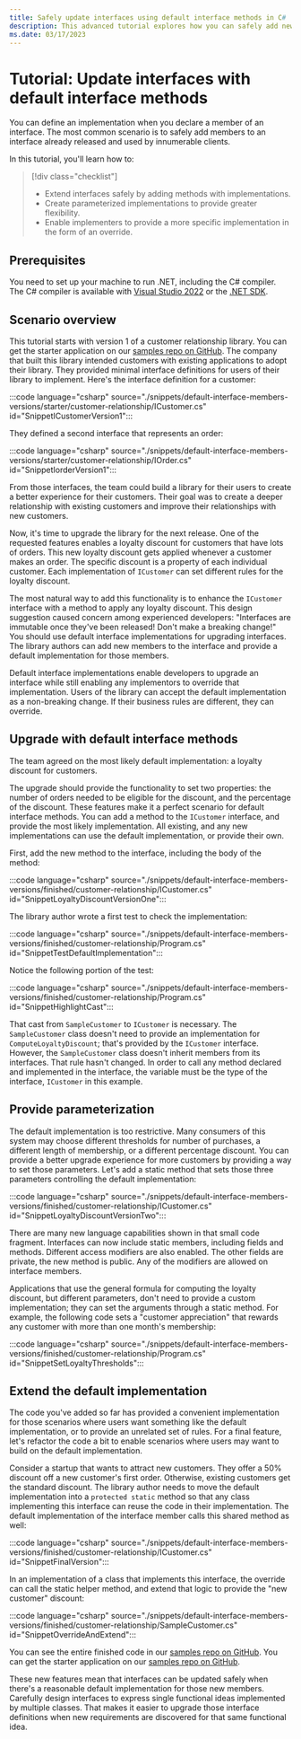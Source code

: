 ```yaml
---
title: Safely update interfaces using default interface methods in C#
description: This advanced tutorial explores how you can safely add new capabilities to existing interface definitions without breaking all classes and structs that implement that interface.
ms.date: 03/17/2023
---
```

# Tutorial: Update interfaces with default interface methods

You can define an implementation when you declare a member of an interface. The most common scenario is to safely add members to an interface already released and used by innumerable clients.

In this tutorial, you'll learn how to:

> [!div class="checklist"]
>
> * Extend interfaces safely by adding methods with implementations.
> * Create parameterized implementations to provide greater flexibility.
> * Enable implementers to provide a more specific implementation in the form of an override.

## Prerequisites

You need to set up your machine to run .NET, including the C# compiler. The C# compiler is available with [Visual Studio 2022](https://visualstudio.microsoft.com/downloads) or the [.NET SDK](https://dotnet.microsoft.com/download).

## Scenario overview

This tutorial starts with version 1 of a customer relationship library. You can get the starter application on our [samples repo on GitHub](https://github.com/dotnet/samples/tree/main/csharp/tutorials/default-interface-members-versions/starter/customer-relationship). The company that built this library intended customers with existing applications to adopt their library. They provided minimal interface definitions for users of their library to implement. Here's the interface definition for a customer:

:::code language="csharp" source="./snippets/default-interface-members-versions/starter/customer-relationship/ICustomer.cs" id="SnippetICustomerVersion1":::

They defined a second interface that represents an order:

:::code language="csharp" source="./snippets/default-interface-members-versions/starter/customer-relationship/IOrder.cs" id="SnippetIorderVersion1":::

From those interfaces, the team could build a library for their users to create a better experience for their customers. Their goal was to create a deeper relationship with existing customers and improve their relationships with new customers.

Now, it's time to upgrade the library for the next release. One of the requested features enables a loyalty discount for customers that have lots of orders. This new loyalty discount gets applied whenever a customer makes an order. The specific discount is a property of each individual customer. Each implementation of `ICustomer` can set different rules for the loyalty discount.

The most natural way to add this functionality is to enhance the `ICustomer` interface with a method to apply any loyalty discount. This design suggestion caused concern among experienced developers: "Interfaces are immutable once they've been released! Don't make a breaking change!" You should use default interface implementations for upgrading interfaces. The library authors can add new members to the interface and provide a default implementation for those members.

Default interface implementations enable developers to upgrade an interface while still enabling any implementors to override that implementation. Users of the library can accept the default implementation as a non-breaking change. If their business rules are different, they can override.

## Upgrade with default interface methods

The team agreed on the most likely default implementation: a loyalty discount for customers.

The upgrade should provide the functionality to set two properties: the number of orders needed to be eligible for the discount, and the percentage of the discount. These features make it a perfect scenario for default interface methods. You can add a method to the `ICustomer` interface, and provide the most likely implementation. All existing, and any new implementations can use the default implementation, or provide their own.

First, add the new method to the interface, including the body of the method:

:::code language="csharp" source="./snippets/default-interface-members-versions/finished/customer-relationship/ICustomer.cs" id="SnippetLoyaltyDiscountVersionOne":::

The library author wrote a first test to check the implementation:

:::code language="csharp" source="./snippets/default-interface-members-versions/finished/customer-relationship/Program.cs" id="SnippetTestDefaultImplementation":::

Notice the following portion of the test:

:::code language="csharp" source="./snippets/default-interface-members-versions/finished/customer-relationship/Program.cs" id="SnippetHighlightCast":::

That cast from `SampleCustomer` to `ICustomer` is necessary. The `SampleCustomer` class doesn't need to provide an implementation for `ComputeLoyaltyDiscount`; that's provided by the `ICustomer` interface. However, the `SampleCustomer` class doesn't inherit members from its interfaces. That rule hasn't changed. In order to call any method declared and implemented in the interface, the variable must be the type of the interface, `ICustomer` in this example.

## Provide parameterization

The default implementation is too restrictive. Many consumers of this system may choose different thresholds for number of purchases, a different length of membership, or a different percentage discount. You can provide a better upgrade experience for more customers by providing a way to set those parameters. Let's add a static method that sets those three parameters controlling the default implementation:

:::code language="csharp" source="./snippets/default-interface-members-versions/finished/customer-relationship/ICustomer.cs" id="SnippetLoyaltyDiscountVersionTwo":::

There are many new language capabilities shown in that small code fragment. Interfaces can now include static members, including fields and methods. Different access modifiers are also enabled. The other fields are private, the new method is public. Any of the modifiers are allowed on interface members.

Applications that use the general formula for computing the loyalty discount, but different parameters, don't need to provide a custom implementation; they can set the arguments through a static method. For example, the following code sets a "customer appreciation" that rewards any customer with more than one month's membership:

:::code language="csharp" source="./snippets/default-interface-members-versions/finished/customer-relationship/Program.cs" id="SnippetSetLoyaltyThresholds":::

## Extend the default implementation

The code you've added so far has provided a convenient implementation for those scenarios where users want something like the default implementation, or to provide an unrelated set of rules. For a final feature, let's refactor the code a bit to enable scenarios where users may want to build on the default implementation.

Consider a startup that wants to attract new customers. They offer a 50% discount off a new customer's first order. Otherwise, existing customers get the standard discount. The library author needs to move the default implementation into a `protected static` method so that any class implementing this interface can reuse the code in their implementation. The default implementation of the interface member calls this shared method as well:

:::code language="csharp" source="./snippets/default-interface-members-versions/finished/customer-relationship/ICustomer.cs" id="SnippetFinalVersion":::

In an implementation of a class that implements this interface, the override can call the static helper method, and extend that logic to provide the "new customer" discount:

:::code language="csharp" source="./snippets/default-interface-members-versions/finished/customer-relationship/SampleCustomer.cs" id="SnippetOverrideAndExtend":::

You can see the entire finished code in our [samples repo on GitHub](https://github.com/dotnet/samples/tree/main/csharp/tutorials/default-interface-members-versions/finished/customer-relationship). You can get the starter application on our [samples repo on GitHub](https://github.com/dotnet/samples/tree/main/csharp/tutorials/default-interface-members-versions/starter/customer-relationship).

These new features mean that interfaces can be updated safely when there's a reasonable default implementation for those new members. Carefully design interfaces to express single functional ideas implemented by multiple classes. That makes it easier to upgrade those interface definitions when new requirements are discovered for that same functional idea.
